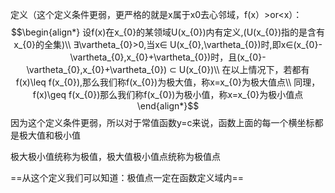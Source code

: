 定义（这个定义条件更弱，更严格的就是x属于x0去心邻域，f(x）>or<x）：
$$\begin{align*}
设f(x)在x_{0}的某领域U(x_{0})内有定义,(U(x_{0})指的是含有x_{0}的全集)\\
∃\vartheta_{0}>0,当x∈ U(x_{0},\vartheta_{0})时,即x∈(x_{0}-\vartheta_{0},x_{0}+\vartheta_{0})时，且(x_{0}-\vartheta_{0},x_{0}+\vartheta_{0}) ⊂ U(x_{0})\\
在以上情况下，若都有 f(x)\leq f(x_{0}),那么我们称f(x_{0})为极大值，称x=x_{0}为极大值点\\
同理，f(x)\geq f(x_{0})那么我们称f(x_{0})为极小值，称x=x_{0}为极小值点
\end{align*}$$
因为这个定义条件更弱，所以对于常值函数y=c来说，函数上面的每一个横坐标都是极大值和极小值

极大极小值统称为极值，极大值极小值点统称为极值点

==从这个定义我们可以知道：极值点一定在函数定义域内==
